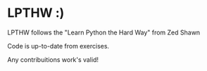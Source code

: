 # LPTHW :)

LPTHW follows the "Learn Python the Hard Way" from Zed Shawn

Code is up-to-date from exercises.

Any contribuitions work's valid!

